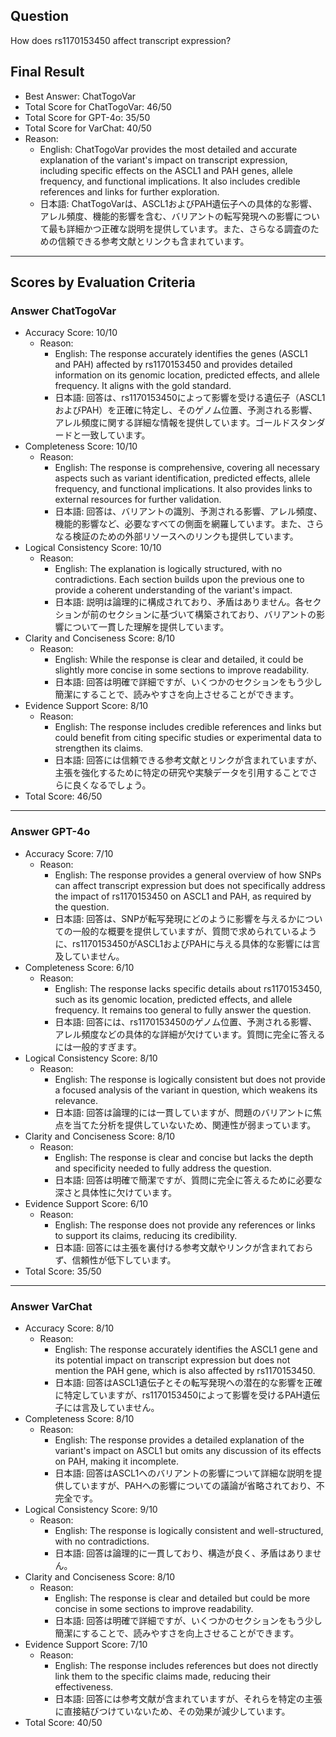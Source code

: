 ## Question

How does rs1170153450 affect transcript expression?

## Final Result

- Best Answer: ChatTogoVar
- Total Score for ChatTogoVar: 46/50
- Total Score for GPT-4o: 35/50
- Total Score for VarChat: 40/50
- Reason:
  - English: ChatTogoVar provides the most detailed and accurate explanation of the variant's impact on transcript expression, including specific effects on the ASCL1 and PAH genes, allele frequency, and functional implications. It also includes credible references and links for further exploration.
  - 日本語: ChatTogoVarは、ASCL1およびPAH遺伝子への具体的な影響、アレル頻度、機能的影響を含む、バリアントの転写発現への影響について最も詳細かつ正確な説明を提供しています。また、さらなる調査のための信頼できる参考文献とリンクも含まれています。

---

## Scores by Evaluation Criteria

### Answer ChatTogoVar
- Accuracy Score: 10/10
  - Reason: 
    - English: The response accurately identifies the genes (ASCL1 and PAH) affected by rs1170153450 and provides detailed information on its genomic location, predicted effects, and allele frequency. It aligns with the gold standard.
    - 日本語: 回答は、rs1170153450によって影響を受ける遺伝子（ASCL1およびPAH）を正確に特定し、そのゲノム位置、予測される影響、アレル頻度に関する詳細な情報を提供しています。ゴールドスタンダードと一致しています。
- Completeness Score: 10/10
  - Reason: 
    - English: The response is comprehensive, covering all necessary aspects such as variant identification, predicted effects, allele frequency, and functional implications. It also provides links to external resources for further validation.
    - 日本語: 回答は、バリアントの識別、予測される影響、アレル頻度、機能的影響など、必要なすべての側面を網羅しています。また、さらなる検証のための外部リソースへのリンクも提供しています。
- Logical Consistency Score: 10/10
  - Reason: 
    - English: The explanation is logically structured, with no contradictions. Each section builds upon the previous one to provide a coherent understanding of the variant's impact.
    - 日本語: 説明は論理的に構成されており、矛盾はありません。各セクションが前のセクションに基づいて構築されており、バリアントの影響について一貫した理解を提供しています。
- Clarity and Conciseness Score: 8/10
  - Reason: 
    - English: While the response is clear and detailed, it could be slightly more concise in some sections to improve readability.
    - 日本語: 回答は明確で詳細ですが、いくつかのセクションをもう少し簡潔にすることで、読みやすさを向上させることができます。
- Evidence Support Score: 8/10
  - Reason: 
    - English: The response includes credible references and links but could benefit from citing specific studies or experimental data to strengthen its claims.
    - 日本語: 回答には信頼できる参考文献とリンクが含まれていますが、主張を強化するために特定の研究や実験データを引用することでさらに良くなるでしょう。
- Total Score: 46/50

---

### Answer GPT-4o
- Accuracy Score: 7/10
  - Reason: 
    - English: The response provides a general overview of how SNPs can affect transcript expression but does not specifically address the impact of rs1170153450 on ASCL1 and PAH, as required by the question.
    - 日本語: 回答は、SNPが転写発現にどのように影響を与えるかについての一般的な概要を提供していますが、質問で求められているように、rs1170153450がASCL1およびPAHに与える具体的な影響には言及していません。
- Completeness Score: 6/10
  - Reason: 
    - English: The response lacks specific details about rs1170153450, such as its genomic location, predicted effects, and allele frequency. It remains too general to fully answer the question.
    - 日本語: 回答には、rs1170153450のゲノム位置、予測される影響、アレル頻度などの具体的な詳細が欠けています。質問に完全に答えるには一般的すぎます。
- Logical Consistency Score: 8/10
  - Reason: 
    - English: The response is logically consistent but does not provide a focused analysis of the variant in question, which weakens its relevance.
    - 日本語: 回答は論理的には一貫していますが、問題のバリアントに焦点を当てた分析を提供していないため、関連性が弱まっています。
- Clarity and Conciseness Score: 8/10
  - Reason: 
    - English: The response is clear and concise but lacks the depth and specificity needed to fully address the question.
    - 日本語: 回答は明確で簡潔ですが、質問に完全に答えるために必要な深さと具体性に欠けています。
- Evidence Support Score: 6/10
  - Reason: 
    - English: The response does not provide any references or links to support its claims, reducing its credibility.
    - 日本語: 回答には主張を裏付ける参考文献やリンクが含まれておらず、信頼性が低下しています。
- Total Score: 35/50

---

### Answer VarChat
- Accuracy Score: 8/10
  - Reason: 
    - English: The response accurately identifies the ASCL1 gene and its potential impact on transcript expression but does not mention the PAH gene, which is also affected by rs1170153450.
    - 日本語: 回答はASCL1遺伝子とその転写発現への潜在的な影響を正確に特定していますが、rs1170153450によって影響を受けるPAH遺伝子には言及していません。
- Completeness Score: 8/10
  - Reason: 
    - English: The response provides a detailed explanation of the variant's impact on ASCL1 but omits any discussion of its effects on PAH, making it incomplete.
    - 日本語: 回答はASCL1へのバリアントの影響について詳細な説明を提供していますが、PAHへの影響についての議論が省略されており、不完全です。
- Logical Consistency Score: 9/10
  - Reason: 
    - English: The response is logically consistent and well-structured, with no contradictions.
    - 日本語: 回答は論理的に一貫しており、構造が良く、矛盾はありません。
- Clarity and Conciseness Score: 8/10
  - Reason: 
    - English: The response is clear and detailed but could be more concise in some sections to improve readability.
    - 日本語: 回答は明確で詳細ですが、いくつかのセクションをもう少し簡潔にすることで、読みやすさを向上させることができます。
- Evidence Support Score: 7/10
  - Reason: 
    - English: The response includes references but does not directly link them to the specific claims made, reducing their effectiveness.
    - 日本語: 回答には参考文献が含まれていますが、それらを特定の主張に直接結びつけていないため、その効果が減少しています。
- Total Score: 40/50